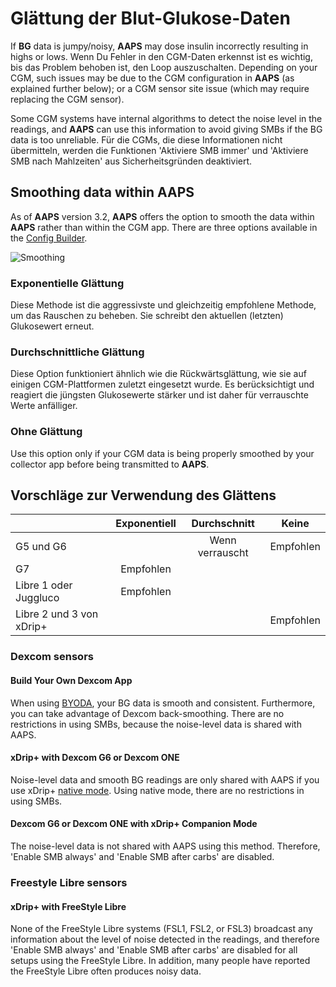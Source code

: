 # Glättung der Blut-Glukose-Daten

If **BG** data is jumpy/noisy, **AAPS** may dose insulin incorrectly resulting in highs or lows. Wenn Du Fehler in den CGM-Daten erkennst ist es wichtig, bis das Problem behoben ist, den Loop auszuschalten. Depending on your CGM, such issues may be due to the CGM configuration in **AAPS** (as explained further below); or a CGM sensor site issue (which may require replacing the CGM sensor).

Some CGM systems have internal algorithms to detect the noise level in the readings, and **AAPS** can use this information to avoid giving SMBs if the BG data is too unreliable. Für die CGMs, die diese Informationen nicht übermitteln, werden die Funktionen 'Aktiviere SMB immer' und 'Aktiviere SMB nach Mahlzeiten' aus Sicherheitsgründen deaktiviert.

## Smoothing data within AAPS

As of **AAPS** version 3.2, **AAPS** offers the option to smooth the data within **AAPS** rather than within the CGM app. There are three options available in the [Config Builder](../SettingUpAaps/ConfigBuilder.md).

![Smoothing](../images/ConfBuild_Smoothing.png)

### Exponentielle Glättung

Diese Methode ist die aggressivste und gleichzeitig empfohlene Methode, um das Rauschen zu beheben. Sie schreibt den aktuellen (letzten) Glukosewert erneut.

### Durchschnittliche Glättung

Diese Option funktioniert ähnlich wie die Rückwärtsglättung, wie sie auf einigen CGM-Plattformen zuletzt eingesetzt wurde. Es berücksichtigt und reagiert die jüngsten Glukosewerte stärker und ist daher für verrauschte Werte anfälliger.

### Ohne Glättung

Use this option only if your CGM data is being properly smoothed by your collector app before being transmitted to **AAPS**.

## Vorschläge zur Verwendung des Glättens

|                          | Exponentiell |  Durchschnitt   |   Keine   |
| ------------------------ |:------------:|:---------------:|:---------:|
| G5 und G6                |              | Wenn verrauscht | Empfohlen |
| G7                       |  Empfohlen   |                 |           |
| Libre 1 oder Juggluco    |  Empfohlen   |                 |           |
| Libre 2 und 3 von xDrip+ |              |                 | Empfohlen |

### Dexcom sensors

#### Build Your Own Dexcom App
When using [BYODA](../CompatibleCgms/DexcomG6.md#if-using-g6-with-build-your-own-dexcom-app), your BG data is smooth and consistent. Furthermore, you can take advantage of Dexcom back-smoothing. There are no restrictions in using SMBs, because the noise-level data is shared with AAPS.

#### xDrip+ with Dexcom G6 or Dexcom ONE
Noise-level data and smooth BG readings are only shared with AAPS if you use xDrip+ [native mode](https://navid200.github.io/xDrip/docs/Native-Algorithm). Using native mode, there are no restrictions in using SMBs.

#### Dexcom G6 or Dexcom ONE with xDrip+ Companion Mode
The noise-level data is not shared with AAPS using this method. Therefore, 'Enable SMB always' and 'Enable SMB after carbs' are disabled.

### Freestyle Libre sensors

#### xDrip+ with FreeStyle Libre
None of the FreeStyle Libre systems (FSL1, FSL2, or FSL3) broadcast any information about the level of noise detected in the readings, and therefore 'Enable SMB always' and 'Enable SMB after carbs' are disabled for all setups using the FreeStyle Libre. In addition, many people have reported the FreeStyle Libre often produces noisy data.
